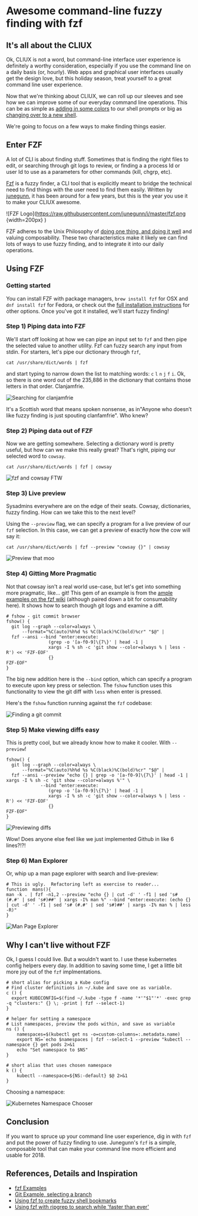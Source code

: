 # Awesome command-line fuzzy finding with fzf

## It's all about the CLIUX

Ok, CLIUX is not a word, but command-line interface user experience is definitely a worthy consideration, especially 
if you use the command line on a daily basis (or, hourly).  Web apps and graphical user interfaces usually get the 
design love, but this holiday season, treat yourself to a great command line user experience.   

Now that we're thinking about CLIUX, we can roll up our sleeves and see how we can improve some of our everyday command line 
operations.  This can be as simple as [adding in some colors](http://ethanschoonover.com/solarized) to our shell prompts or big as [changing over to a new shell](https://github.com/robbyrussell/oh-my-zsh/).  

We're going to focus on a few ways to make finding things easier.

## Enter FZF
A lot of CLI is about finding stuff.  Sometimes that is finding the right files to edit, or searching through git logs 
to review, or finding a a process Id or user Id to use as a parameters for other commands (kill, chgrp, etc).

[Fzf](https://github.com/junegunn/fzf/) is a fuzzy finder, a CLI tool that is explicitly meant to bridge the technical 
need to find things with the user need to find them easily.  Written by [junegunn](https://github.com/junegunn), 
it has been around for a few years, but this is the year you use it to make your CLIUX awesome.

![FZF Logo](https://raw.githubusercontent.com/junegunn/i/master/fzf.png {width=200px} )

FZF adheres to the Unix Philosophy of [doing one thing, and doing it well](https://en.wikipedia.org/wiki/Unix_philosophy#Do_One_Thing_and_Do_It_Well) and valuing composability.  These two characteristics make it likely we can find lots of ways to use fuzzy finding, and to integrate it into our daily operations.

## Using FZF

### Getting started

You can install FZF with package managers, `brew install fzf` for OSX and `dnf install fzf` for Fedora, or check out 
the [full installation instructions](https://github.com/junegunn/fzf#installation) for other options.  Once you've got 
it installed, we'll start fuzzy finding! 

### Step 1) Piping data into FZF

We'll start off looking at how we can pipe an input set to `fzf` and then pipe the selected value to another utility.  Fzf can fuzzy search any input from stdin.  For starters, let's pipe our dictionary through `fzf`,

```
cat /usr/share/dict/words | fzf
```

and start typing to narrow down the list to matching words: `c` `l` `n` `j` `f` `i`.  Ok, so there is one word out of the 235,886 in the dictionary that 
contains those letters in that order.  Clanjamfrie.  

![Searching for clanjamfrie](https://raw.githubusercontent.com/nstielau/fzf-sysadvent/master/images/clanjamfrie.png)

It's a Scottish word that means spoken nonsense, as in"Anyone who doesn’t like fuzzy finding is just spouting 
clanfamfrie". Who knew?  


### Step 2) Piping data out of FZF

Now we are getting somewhere.  Selecting a dictionary word is pretty useful, but how can we make this really great?  That's right, piping our selected word to `cowsay`.

```
cat /usr/share/dict/words | fzf | cowsay
```

![fzf and cowsay FTW](https://raw.githubusercontent.com/nstielau/fzf-sysadvent/master/images/cowsay.png)

### Step 3) Live preview

Sysadmins everywhere are on the edge of their seats.  Cowsay, dictionaries, fuzzy finding.  How can we take this to the next level?

Using the `--preview` flag, we can specify a program for a live preview of our `fzf` selection.  In this case, we can get a preview of exactly how the cow will say it:

```
cat /usr/share/dict/words | fzf --preview "cowsay {}" | cowsay
```

![Preview that moo](https://raw.githubusercontent.com/nstielau/fzf-sysadvent/master/images/imagine.png)

### Step 4) Gitting More Pragmatic

Not that cowsay isn't a real world use-case, but let's get into something more pragmatic, like... git!  This gem of an example is from the [ample examples on the fzf wiki](https://github.com/junegunn/fzf/wiki/examples) (although paired down a bit for consumability here).  It shows how to search though git logs and examine a diff.
```
# fshow - git commit browser
fshow() {
  git log --graph --color=always \
      --format="%C(auto)%h%d %s %C(black)%C(bold)%cr" "$@" |
  fzf --ansi --bind "enter:execute:
                (grep -o '[a-f0-9]\{7\}' | head -1 |
                xargs -I % sh -c 'git show --color=always % | less -R') << 'FZF-EOF'
                {}
FZF-EOF"
}
```

The big new addition here is the `--bind` option, which can specify a program to execute upon key press or selection.  The `fshow` function uses this functionality to view the git diff with `less` when enter is pressed.

Here's the `fshow` function running against the `fzf` codebase:

![Finding a git commit](https://raw.githubusercontent.com/nstielau/fzf-sysadvent/master/images/fshow.png)

### Step 5) Make viewing diffs easy

This is pretty cool, but we already know how to make it cooler.  With `--preview`!

```
fshow() {
  git log --graph --color=always \
      --format="%C(auto)%h%d %s %C(black)%C(bold)%cr" "$@" |
  fzf --ansi --preview "echo {} | grep -o '[a-f0-9]\{7\}' | head -1 | xargs -I % sh -c 'git show --color=always %'" \
             --bind "enter:execute:
                (grep -o '[a-f0-9]\{7\}' | head -1 |
                xargs -I % sh -c 'git show --color=always % | less -R') << 'FZF-EOF'
                {}
FZF-EOF"
}
```
![Previewing diffs](https://raw.githubusercontent.com/nstielau/fzf-sysadvent/master/images/fshow_preview.png)

Wow! Does anyone else feel like we just implemented Github in like 6 lines?!?!

### Step 6) Man Explorer

Or, whip up a man page explorer with search and live-preview:

```
# This is ugly.  Refactoring left as exercise to reader...
function  mans(){
man -k . | fzf -n1,2 --preview "echo {} | cut -d' ' -f1 | sed 's# (#.#' | sed 's#)##' | xargs -I% man %" --bind "enter:execute: (echo {} | cut -d' ' -f1 | sed 's# (#.#' | sed 's#)##' | xargs -I% man % | less -R)"
}
```

![Man Page Explorer](https://raw.githubusercontent.com/nstielau/fzf-sysadvent/master/images/selinux_man.png)

## Why I can't live without FZF

Ok, I guess I could live.  But a wouldn't want to.  I use these kubernetes config helpers every day.  In addition to saving some time, I get a little bit more joy out of the `fzf` implmentations.

```
# short alias for picking a Kube config
# Find cluster definitions in ~/.kube and save one as variable.
c () {
  export KUBECONFIG=$(find ~/.kube -type f -name '*'"$1"'*' -exec grep -q "clusters:" {} \; -print | fzf --select-1)
}

# helper for setting a namespace
# List namespaces, preview the pods within, and save as variable
ns () {
    namespaces=$(kubectl get ns -o=custom-columns=:.metadata.name)
    export NS=`echo $namespaces | fzf --select-1 --preview "kubectl --namespace {} get pods 2>&1
    echo "Set namespace to $NS"
}

# short alias that uses chosen namespace
k () {
    kubectl --namespace=${NS:-default} $@ 2>&1
}

```

Choosing a namespace:

![Kubernetes Namespace Chooser](https://raw.githubusercontent.com/nstielau/fzf-sysadvent/master/images/choose_namespace.png)

## Conclusion

If you want to spruce up your command line user experience, dig in with `fzf` and put the power of fuzzy finding to use.  Junegunn's `fzf` is a simple, composable tool that can make your command line more efficient and usable for 2018.

## References, Details and Inspiration

* [fzf Examples](https://github.com/junegunn/fzf/wiki/examples#processes)
* [Git Example, selecting a branch](https://stackoverflow.com/questions/36513310/how-to-get-a-gits-branch-with-fuzzy-finder)
* [Using fzf to create fuzzy shell bookmarks](https://dmitryfrank.com/articles/shell_shortcuts)
* [Using fzf with ripgrep to search while 'faster than ever'](http://owen.cymru/fzf-ripgrep-navigate-with-bash-faster-than-ever-before/)

